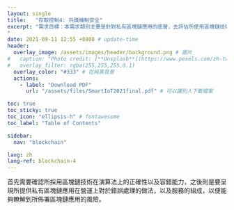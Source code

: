 ```yaml
---
layout: single
title:   "存取控制4: 共識機制安全"
excerpt: "需求目標：本需求類別主要是針對私有區塊鏈應用的底層，去評估所使用區塊鏈技術的能力，以及在佈署上面的風險。
" 
date: 2021-09-11 12:55 +0800 # update-time
header:
  overlay_image: /assets/images/header/background.png # 圖片
#   caption: "Photo credit: [**Unsplash**](https://www.pexels.com/zh-tw/search/earth/)" # 可以表示圖片來源
#   overlay_filter: rgba(255,255,255,0.1)
  overlay_color: "#333" # 在純黑背景
  actions:
    - label: "Download PDF"
      url: "/assets/files/SmartIoT2021final.pdf" # 可以讓別人下載檔案

toc: true
toc_sticky: true
toc_icon: "ellipsis-h" # fontawesome
toc_label: "Table of Contents"

sidebar:
  nav: "blockchain"

lang: zh
lang-ref: blockchain-4
---
```


首先需要確認所採用區塊鏈技術在演算法上的正確性以及容錯能力，之後則是要呈現所提供私有區塊鏈應用在營運上對於錯誤處理的做法，以及服務的組成，以便能夠瞭解到所佈署區塊鏈應用的風險。